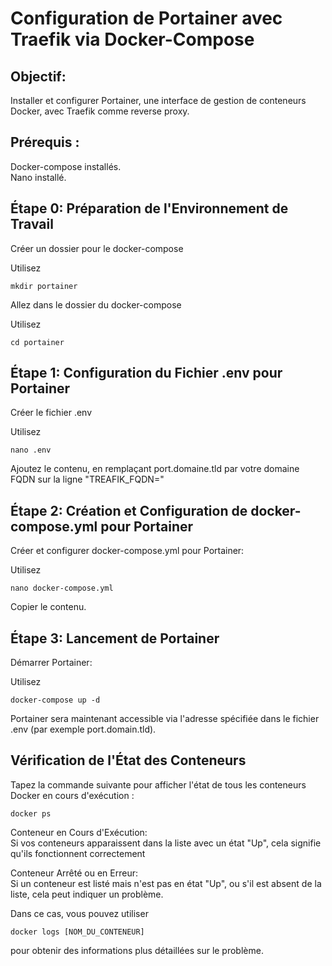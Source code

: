 # Configuration de Portainer avec Traefik via Docker-Compose

## Objectif:
Installer et configurer Portainer, une interface de gestion de conteneurs Docker, avec Traefik comme reverse proxy.

## Prérequis :
Docker-compose installés.  
Nano installé.

## Étape 0: Préparation de l'Environnement de Travail
Créer un dossier pour le docker-compose  

Utilisez
```
mkdir portainer
```

Allez dans le dossier du docker-compose

Utilisez
```
cd portainer
```

## Étape 1: Configuration du Fichier .env pour Portainer
Créer le fichier .env  

Utilisez 
```
nano .env
```
Ajoutez le contenu, en remplaçant port.domaine.tld par votre domaine FQDN sur la ligne "TREAFIK_FQDN="  

## Étape 2: Création et Configuration de docker-compose.yml pour Portainer
Créer et configurer docker-compose.yml pour Portainer:

Utilisez 
```
nano docker-compose.yml
```
Copier le contenu.

## Étape 3: Lancement de Portainer
Démarrer Portainer:

Utilisez 
```
docker-compose up -d
```
Portainer sera maintenant accessible via l'adresse spécifiée dans le fichier .env (par exemple port.domain.tld).  

## Vérification de l'État des Conteneurs  
Tapez la commande suivante pour afficher l'état de tous les conteneurs Docker en cours d'exécution :  
```
docker ps
```
Conteneur en Cours d'Exécution:  
Si vos conteneurs apparaissent dans la liste avec un état "Up", cela signifie qu'ils fonctionnent correctement   

Conteneur Arrêté ou en Erreur:  
Si un conteneur est listé mais n'est pas en état "Up", ou s'il est absent de la liste, cela peut indiquer un problème.  
  
Dans ce cas, vous pouvez utiliser 
```
docker logs [NOM_DU_CONTENEUR]
```
pour obtenir des informations plus détaillées sur le problème.   

